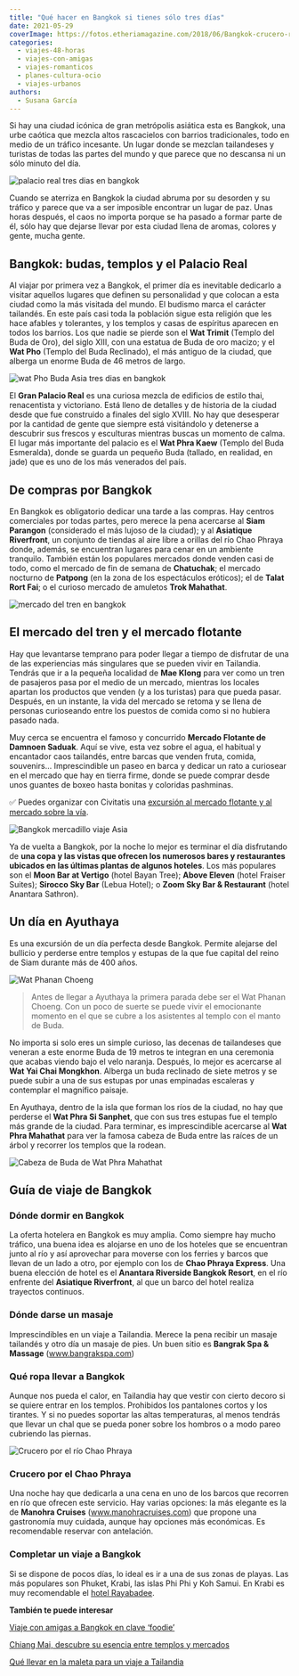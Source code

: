 ```yaml
---
title: "Qué hacer en Bangkok si tienes sólo tres días"
date: 2021-05-29
coverImage: https://fotos.etheriamagazine.com/2018/06/Bangkok-crucero-rio-chao-praya.jpg
categories: 
  - viajes-48-horas
  - viajes-con-amigas
  - viajes-romanticos
  - planes-cultura-ocio
  - viajes-urbanos
authors: 
  - Susana García
---
```


Si hay una ciudad icónica de gran metrópolis asiática esta es Bangkok, una urbe caótica 
que mezcla altos rascacielos con barrios tradicionales, todo en medio de un tráfico 
incesante. Un lugar donde se mezclan tailandeses y turistas de todas las partes del 
mundo y que parece que no descansa ni un sólo minuto del día. 

![palacio real tres dias en bangkok](https://fotos.etheriamagazine.com/2018/05/TAILANDIA-PALACIO-REAL-1024x578.jpg "Palacio Real de Bangkok")

Cuando se aterriza en Bangkok la ciudad abruma por su desorden y su tráfico y parece que 
va a ser imposible encontrar un lugar de paz. Unas horas después, el caos no importa 
porque se ha pasado a formar parte de él, sólo hay que dejarse llevar por esta ciudad 
llena de aromas, colores y gente, mucha gente. 

## Bangkok: budas, templos y el Palacio Real

Al viajar por primera vez a Bangkok, el primer día es inevitable dedicarlo a visitar 
aquellos lugares que definen su personalidad y que colocan a esta ciudad como la más 
visitada del mundo. El budismo marca el carácter tailandés. En este país casi toda la 
población sigue esta religión que les hace afables y tolerantes, y los templos y casas 
de espíritus aparecen en todos los barrios. Los que nadie se pierde son el **Wat 
Trimit** (Templo del Buda de Oro), del siglo XIII, con una estatua de Buda de oro 
macizo; y el **Wat Pho** (Templo del Buda Reclinado), el más antiguo de la ciudad, que 
alberga un enorme Buda de 46 metros de largo. 

![wat Pho Buda Asia tres dias en bangkok](https://fotos.etheriamagazine.com/2018/05/BANGKOK-TEMPLO-DE-BUDA-RECLINADO-2-768x1024.jpg "Wat Pho, Templo del Buda Reclinado. ©Susana García.")

El **Gran Palacio Real** es una curiosa mezcla de edificios de estilo thai, renacentista 
y victoriano. Está lleno de detalles y de historia de la ciudad desde que fue construido 
a finales del siglo XVIII. No hay que desesperar por la cantidad de gente que siempre 
está visitándolo y detenerse a descubrir sus frescos y esculturas mientras buscas un 
momento de calma. El lugar más importante del palacio es el **Wat Phra Kaew** (Templo 
del Buda Esmeralda), donde se guarda un pequeño Buda (tallado, en realidad, en jade) que 
es uno de los más venerados del país. 

## De compras por Bangkok

En Bangkok es obligatorio dedicar una tarde a las compras. Hay centros comerciales por 
todas partes, pero merece la pena acercarse al **Siam Parangon** (considerado el más 
lujoso de la ciudad); y al **Asiatique Riverfront**, un conjunto de tiendas al aire 
libre a orillas del río Chao Phraya donde, además, se encuentran lugares para cenar en 
un ambiente tranquilo. También están los populares mercados donde venden casi de todo, 
como el mercado de fin de semana de **Chatuchak**; el mercado nocturno de **Patpong** 
(en la zona de los espectáculos eróticos); el de **Talat Rort Fai**; o el curioso 
mercado de amuletos **Trok Mahathat**. 

![mercado del tren  en bangkok](https://fotos.etheriamagazine.com/2018/06/Bankgok-mercado-tren.jpg "Mercado del tren de Tailandia. ©Susana García.")

## El mercado del tren y el mercado flotante

Hay que levantarse temprano para poder llegar a tiempo de disfrutar de una de las 
experiencias más singulares que se pueden vivir en Tailandia. Tendrás que ir a la 
pequeña localidad de **Mae Klong** para ver como un tren de pasajeros pasa por el medio 
de un mercado, mientras los locales apartan los productos que venden (y a los turistas) 
para que pueda pasar. Después, en un instante, la vida del mercado se retoma y se llena 
de personas curioseando entre los puestos de comida como si no hubiera pasado nada. 

Muy cerca se encuentra el famoso y concurrido **Mercado Flotante de Damnoen Saduak**. 
Aquí se vive, esta vez sobre el agua, el habitual y encantador caos tailandés, entre 
barcas que venden fruta, comida, souvenirs… Imprescindible un paseo en barca y dedicar 
un rato a curiosear en el mercado que hay en tierra firme, donde se puede comprar desde 
unos guantes de boxeo hasta bonitas y coloridas pashminas. 

✅ Puedes organizar con Civitatis una [excursión al mercado flotante y al mercado sobre 
la 
vía](https://www.civitatis.com/es/bangkok/excursion-mercado-flotante-damnoen-saduak/?aid=10211). 

![Bangkok mercadillo viaje Asia](https://fotos.etheriamagazine.com/2018/05/TAILANDIA-MERCADO-FLOTANTE-Damnoen-Saduak-1024x768.jpg "Mercado flotante de Damnoen Saduak. ©Susana García.")

Ya de vuelta a Bangkok, por la noche lo mejor es terminar el día disfrutando de **una 
copa y las vistas que ofrecen los numerosos bares y restaurantes ubicados en las últimas 
plantas de algunos hoteles**. Los más populares son el **Moon Bar at Vertigo** (hotel 
Bayan Tree); **Above Eleven** (hotel Fraiser Suites); **Sirocco Sky Bar** (Lebua Hotel); 
o **Zoom Sky Bar & Restaurant** (hotel Anantara Sathron). 

## Un día en Ayuthaya

Es una excursión de un día perfecta desde Bangkok. Permite alejarse del bullicio y 
perderse entre templos y estupas de la que fue capital del reino de Siam durante más de 
400 años. 

![Wat Phanan Choeng](https://fotos.etheriamagazine.com/2018/05/Tailandia-Wat-Phanan-Choeng-1024x768.jpg "Wat Phanan Choeng. ©Susana García.")

> Antes de llegar a Ayuthaya la primera parada debe ser el Wat Phanan Choeng. Con un poco 
> de suerte se puede vivir el emocionante momento en el que se cubre a los asistentes al 
> templo con el manto de Buda. 

No importa si solo eres un simple curioso, las decenas de tailandeses que veneran a este 
enorme Buda de 19 metros te integran en una ceremonia que acabas viendo bajo el velo 
naranja. Después, lo mejor es acercarse al **Wat Yai Chai Mongkhon**. Alberga un buda 
reclinado de siete metros y se puede subir a una de sus estupas por unas empinadas 
escaleras y contemplar el magnífico paisaje. 

En Ayuthaya, dentro de la isla que forman los ríos de la ciudad, no hay que perderse el 
**Wat Phra Si Sanphet**, que con sus tres estupas fue el templo más grande de la ciudad. 
Para terminar, es imprescindible acercarse al **Wat Phra Mahathat** para ver la famosa 
cabeza de Buda entre las raíces de un árbol y recorrer los templos que la rodean. 

![Cabeza de Buda de Wat Phra Mahathat](https://fotos.etheriamagazine.com/2018/05/AYUTHAYA-Wat-Phra-Mahathat-1024x683.jpg "Cabeza de Buda de Wat Phra Mahathat. ©Susana García.")

## Guía de viaje de Bangkok

### Dónde dormir en Bangkok

La oferta hotelera en Bangkok es muy amplia. Como siempre hay mucho tráfico, una buena 
idea es alojarse en uno de los hoteles que se encuentran junto al río y así aprovechar 
para moverse con los ferries y barcos que llevan de un lado a otro, por ejemplo con los 
de **Chao Phraya Express**. Una buena elección de hotel es el **Anantara Riverside 
Bangkok Resort**, en el río enfrente del **Asiatique Riverfront**, al que un barco del 
hotel realiza trayectos continuos. 

### Dónde darse un masaje

Imprescindibles en un viaje a Tailandia. Merece la pena recibir un masaje tailandés y 
otro día un masaje de pies. Un buen sitio es **Bangrak Spa & Massage** 
(www.bangrakspa.com) 

### Qué ropa llevar a Bangkok

Aunque nos pueda el calor, en Tailandia hay que vestir con cierto decoro si se quiere 
entrar en los templos. Prohibidos los pantalones cortos y los tirantes. Y si no puedes 
soportar las altas temperaturas, al menos tendrás que llevar un chal que se pueda poner 
sobre los hombros o a modo pareo cubriendo las piernas. 

![Crucero por el río Chao Phraya](https://fotos.etheriamagazine.com/2018/06/Bangkok-crucero-rio-chao-praya.jpg "Crucero por el río Chao Phraya.")

### Crucero por el Chao Phraya

Una noche hay que dedicarla a una cena en uno de los barcos que recorren en río que 
ofrecen este servicio. Hay varias opciones: la más elegante es la de **Manohra Cruises** 
(www.manohracruises.com) que propone una gastronomía muy cuidada, aunque hay opciones 
más económicas. Es recomendable reservar con antelación. 

### Completar un viaje a Bangkok

Si se dispone de pocos días, lo ideal es ir a una de sus zonas de playas. Las más 
populares son Phuket, Krabi, las islas Phi Phi y Koh Samui. En Krabi es muy recomendable 
el [hotel 
Rayabadee](https://etheriamagazine.com/2018/05/25/hotel-rayavadee-vivir-la-naturaleza/). 

**También te puede interesar** 

[Viaje con amigas a Bangkok en clave 
‘foodie’](https://etheriamagazine.com/2019/10/23/viaje-con-amigas-tailandia-donde-comer-bangkok/) 

[Chiang Mai, descubre su esencia entre templos y 
mercados](https://etheriamagazine.com/2021/01/08/chiang-mai-explora-en-3-dias-la-tailandia-mas-espiritual/) 

[Qué llevar en la maleta para un viaje a 
Tailandia](https://etheriamagazine.com/2020/01/02/que-llevar-en-maleta-viaje-tailandia/)
